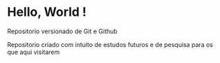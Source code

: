 # Hello, World !
 Repositorio versionado de Git e Github

 Repositorio criado com intuito de estudos futuros e de pesquisa para os que aqui visitarem
